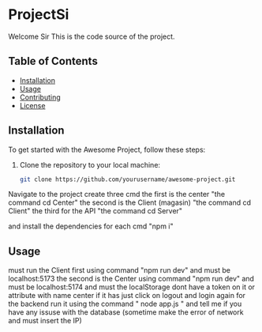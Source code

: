 #  ProjectSi 

Welcome Sir This is the code source of the project.

## Table of Contents

- [Installation](#installation)
- [Usage](#usage)
- [Contributing](#contributing)
- [License](#license)

## Installation

To get started with the Awesome Project, follow these steps:

1. Clone the repository to your local machine:

   ```bash
   git clone https://github.com/yourusername/awesome-project.git

Navigate to the project create three cmd 
the first is the center "the command cd Center"
the second is the Client (magasin) "the command cd Client"
the third for the API "the command cd Server"

and install the dependencies for each cmd "npm i"


## Usage

must run the Client first using command "npm run dev" and must be localhost:5173
the second is the Center using command "npm run dev" and must be localhost:5174
and must the localStorage dont have a token on it or attribute with name center if it has just click on logout and login again
for the backend run it using the command " node app.js "
and tell me if you have any issuse with the database (sometime make the error of network and must insert the IP)
